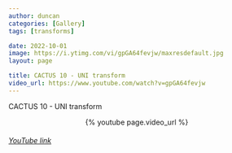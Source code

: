 ```yaml
---
author: duncan
categories: [Gallery]
tags: [transforms]

date: 2022-10-01
image: https://i.ytimg.com/vi/gpGA64fevjw/maxresdefault.jpg
layout: page

title: CACTUS 10 - UNI transform
video_url: https://www.youtube.com/watch?v=gpGA64fevjw
---
```


CACTUS 10 - UNI transform
<center>{% youtube page.video_url %}</center>

<h6><a target = "_blank" href="https://www.youtube.com/embed/{{page.video_id}}">YouTube link</a></h6>